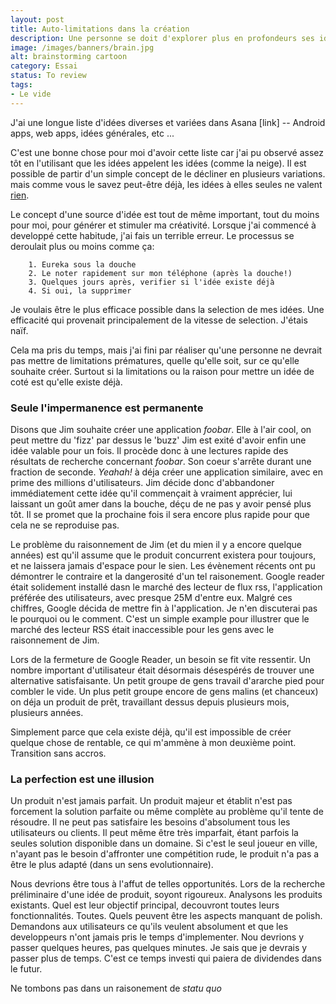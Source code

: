 ```yaml
---
layout: post
title: Auto-limitations dans la création
description: Une personne se doit d'explorer plus en profondeurs ses idées avant des les mettre de côté.
image: /images/banners/brain.jpg
alt: brainstorming cartoon
category: Essai
status: To review
tags:
- Le vide
---
```


J'ai une longue liste d'idées diverses et variées dans Asana [link] -- Android apps, web apps, idées générales, etc ...

C'est une bonne chose pour moi d'avoir cette liste car j'ai pu observé assez tôt en l'utilisant que les idées appelent les idées (comme la neige). Il est possible de partir d'un simple concept de le décliner en plusieurs variations. mais comme vous le savez peut-être déjà, les idées à elles seules ne valent [rien](http://www.paulgraham.com/ideas.html).

Le concept d'une source d'idée est tout de même important, tout du moins pour moi, pour générer et stimuler ma créativité. Lorsque j'ai commencé à developpé cette habitude, j'ai fais un terrible erreur. Le processus se deroulait plus ou moins comme ça:

	    1. Eureka sous la douche
	    2. Le noter rapidement sur mon téléphone (après la douche!)
	    3. Quelques jours après, verifier si l'idée existe déjà
	    4. Si oui, la supprimer

Je voulais être le plus efficace possible dans la selection de mes idées. Une efficacité qui provenait principalement de la vitesse de selection. J'étais naïf.

Cela ma pris du temps, mais j'ai fini par réaliser qu'une personne ne devrait pas mettre de limitations prématures, quelle qu'elle soit, sur ce qu'elle souhaite créer. Surtout si la limitations ou la raison pour mettre un idée de coté est qu'elle existe déjà.

### Seule l'impermanence est permanente

Disons que Jim souhaite créer une application _foobar_. Elle à l'air cool, on peut mettre du 'fizz' par dessus le 'buzz' Jim est exité d'avoir enfin une idée valable pour un fois.
Il procède donc à une lectures rapide des résultats de recherche concernant _foobar_. Son coeur s'arrête durant une fraction de seconde. _Yeahah!_ à déja créer une application similaire, avec en prime des millions d'utilisateurs. 
Jim décide donc d'abbandoner immédiatement cette idée qu'il commençait à vraiment apprécier, lui laissant un goût amer dans la bouche, déçu de ne pas y avoir pensé plus tôt. Il se promet que la prochaine fois il sera encore plus rapide pour que cela ne se reproduise pas.  

Le problème du raisonnement de Jim (et du mien il y a encore quelque années) est qu'il assume que le produit concurrent existera pour toujours, et ne laissera jamais d'espace pour le sien. Les évènement récents ont pu démontrer le contraire et la dangerosité d'un tel raisonement.
Google reader était solidement installé dasn le marché des lecteur de flux rss, l'application préférée des utilisateurs, avec presque 25M d'entre eux. Malgré ces chiffres, Google décida de mettre fin à l'application. Je n'en discuterai pas le pourquoi ou le comment. C'est un simple example pour illustrer que le marché des lecteur RSS était inaccessible pour les gens avec le raisonnement de Jim.

Lors de la fermeture de Google Reader, un besoin se fit vite ressentir. Un nombre important d'utilisateur était désormais désespérés de trouver une alternative satisfaisante. Un petit groupe de gens travail d'ararche pied pour combler le vide. Un plus petit groupe encore de gens malins (et chanceux) on déja un produit de prêt, travaillant dessus depuis plusieurs mois, plusieurs années.

Simplement parce que cela existe déjà, qu'il est impossible de créer quelque chose de rentable, ce qui m'ammène à mon deuxième point. Transition sans accros.

### La perfection est une illusion

Un produit n'est jamais parfait. Un produit majeur et établit n'est pas forcement la solution parfaite ou même complète au problème qu'il tente de résoudre. Il ne peut pas satisfaire les besoins d'absolument tous les utilisateurs ou clients. Il peut même être très imparfait, étant parfois la seules solution disponible dans un domaine. Si c'est le seul joueur en ville, n'ayant pas le besoin d'affronter une compétition rude, le produit n'a pas a être le plus adapté (dans un sens evolutionnaire).

Nous devrions être tous à l'affut de telles opportunités. Lors de la recherche préliminaire d'une idée de produit, soyont rigoureux. Analysons les produits existants. Quel est leur objectif principal, decouvront toutes leurs fonctionnalités. Toutes. Quels peuvent être les aspects manquant de polish. Demandons aux utilisateurs ce qu'ils veulent absolument et que les developpeurs n'ont jamais pris le temps d'implementer. Nou devrions y passer quelques heures, pas quelques minutes. Je sais que je devrais y passer plus de temps. C'est ce temps investi qui paiera de dividendes dans le futur.

Ne tombons pas dans un raisonement de _statu quo_

